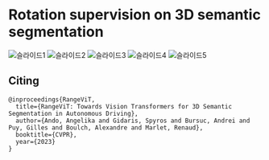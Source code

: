 # Rotation supervision on 3D semantic segmentation



![슬라이드1](https://github.com/Woojin-Oh/Rotation-supervision-on-3D-semantic-segmentation/assets/123630873/b978cb30-7786-4665-a6f4-a0975c2a7238)
![슬라이드2](https://github.com/Woojin-Oh/Rotation-supervision-on-3D-semantic-segmentation/assets/123630873/2569c53e-5852-4f6c-8a64-4ad7051c63b3)
![슬라이드3](https://github.com/Woojin-Oh/Rotation-supervision-on-3D-semantic-segmentation/assets/123630873/a25b87ae-a998-4246-858e-bd114bf8b5e0)
![슬라이드4](https://github.com/Woojin-Oh/Rotation-supervision-on-3D-semantic-segmentation/assets/123630873/b20d8777-086f-445c-b185-c3264bf95d4e)
![슬라이드5](https://github.com/Woojin-Oh/Rotation-supervision-on-3D-semantic-segmentation/assets/123630873/aa6d2601-4de2-4e6e-a4c9-d260668dae0e)

</div>

## **Citing**



```
@inproceedings{RangeViT,
  title={RangeViT: Towards Vision Transformers for 3D Semantic Segmentation in Autonomous Driving},
  author={Ando, Angelika and Gidaris, Spyros and Bursuc, Andrei and Puy, Gilles and Boulch, Alexandre and Marlet, Renaud},
  booktitle={CVPR},
  year={2023}
}
```
